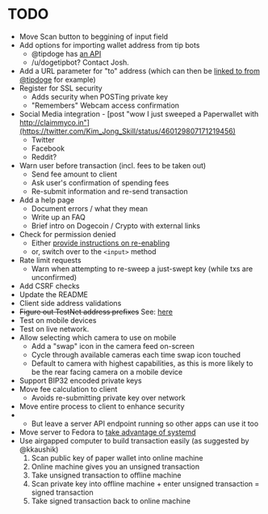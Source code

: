 # TODO

* Move Scan button to beggining of input field
* Add options for importing wallet address from tip bots
  * @tipdoge has [an API](https://twitter.com/Kim_Jong_Skill/status/460132589261430786)
  * /u/dogetipbot? Contact Josh.
* Add a URL parameter for "to" address (which can then be [linked to from @tipdoge](https://twitter.com/Kim_Jong_Skill/status/460129136619442178) for example)
* Register for SSL security
  * Adds security when POSTing private key
  * "Remembers" Webcam access confirmation
* Social Media integration - [post "wow I just sweeped a Paperwallet with http://claimmyco.in"](https://twitter.com/Kim_Jong_Skill/status/460129807171219456)
  * Twitter
  * Facebook
  * Reddit?
* Warn user before transaction (incl. fees to be taken out)
  * Send fee amount to client
  * Ask user's confirmation of spending fees
  * Re-submit information and re-send transaction
* Add a help page
  * Document errors / what they mean
  * Write up an FAQ
  * Brief intro on Dogecoin / Crypto with external links
* Check for permission denied
  * Either [provide instructions on re-enabling](http://stackoverflow.com/a/19236538/473961)
  * or, switch over to the `<input>` method
* Rate limit requests
  * Warn when attempting to re-sweep a just-swept key (while txs are unconfirmed)
* Add CSRF checks
* Update the README
* Client side address validations
* ~~Figure out TestNet address prefixes~~ See: [here](http://www.reddit.com/r/dogecoindev/comments/22dvlz/what_are_dogecoins_live_testnet_address_prefixes/cgm2qfv)
* Test on mobile devices
* Test on live network.
* Allow selecting which camera to use on mobile
  * Add a "swap" icon in the camera feed on-screen
  * Cycle through available cameras each time swap icon touched
  * Default to camera with highest capabilities, as this is more likely to be
    the rear facing camera on a mobile device
* Support BIP32 encoded private keys
* Move fee calculation to client
  * Avoids re-submitting private key over network
* Move entire process to client to enhance security
* * But leave a server API endpoint running so other apps can use it too
* Move server to Fedora to [take advantage of systemd](http://savanne.be/articles/deploying-node-js-with-systemd/)
* Use airgapped computer to build transaction easily (as suggested by @kkaushik)
  1. Scan public key of paper wallet into online machine
  2. Online machine gives you an unsigned transaction
  3. Take unsigned transaction to offline machine
  4. Scan private key into offline machine + enter unsigned transaction = signed transaction
  5. Take signed transaction back to online machine
